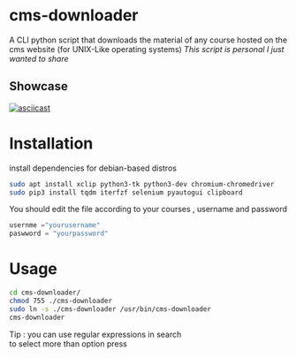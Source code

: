 # cms-downloader
A CLI python script that downloads the material of any course hosted on the  cms website (for UNIX-Like operating systems)
*This script is personal I just wanted to share*
## Showcase

[![asciicast](https://asciinema.org/a/K1QAHRyrFyj2Hzulc0y8KXrYa.svg)](https://asciinema.org/a/K1QAHRyrFyj2Hzulc0y8KXrYa)


# Installation
install dependencies for debian-based distros
```bash
sudo apt install xclip python3-tk python3-dev chromium-chromedriver 
sudo pip3 install tqdm iterfzf selenium pyautogui clipboard 
```
You should edit the file according to your courses , username and password
```python
usernme ="yourusername"
paswword = "yourpassword"
```

# Usage
```bash
cd cms-downloader/
chmod 755 ./cms-downloader
sudo ln -s ./cms-downloader /usr/bin/cms-downloader 
cms-downloader
```
Tip : you can use regular expressions in search </br>
to select more than option press <tab>
